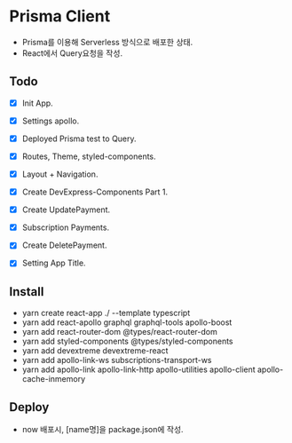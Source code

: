# Prisma Client
- Prisma를 이용해 Serverless 방식으로 배포한 상태.
- React에서 Query요청을 작성.


## Todo
- [x] Init App.
- [x] Settings apollo.
- [x] Deployed Prisma test to Query.
- [x] Routes, Theme, styled-components.
- [x] Layout + Navigation.
- [x] Create DevExpress-Components Part 1.
- [x] Create UpdatePayment.
- [x] Subscription Payments.
- [x] Create DeletePayment.
- [x] Setting App Title.


## Install
- yarn create react-app ./ --template typescript
- yarn add react-apollo graphql graphql-tools apollo-boost
- yarn add react-router-dom @types/react-router-dom
- yarn add styled-components @types/styled-components
- yarn add devextreme devextreme-react
- yarn add apollo-link-ws subscriptions-transport-ws
- yarn add apollo-link apollo-link-http apollo-utilities apollo-client apollo-cache-inmemory

## Deploy
- now 배포시, [name명]을  package.json에 작성.